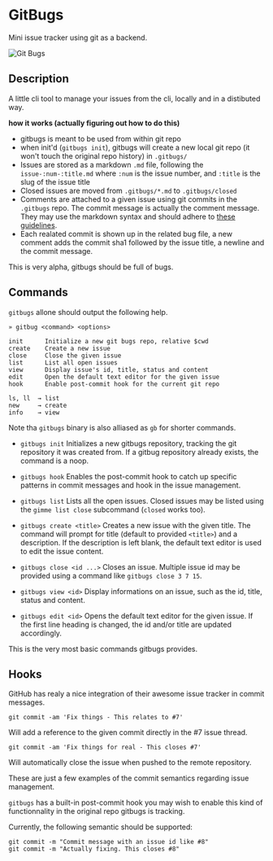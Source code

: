 
# GitBugs

Mini issue tracker using git as a backend.

![Git Bugs](https://github.com/mklabs/test/raw/gh-pages/examples/screenshot.png)

## Description

A little cli tool to manage your issues from the cli, locally and in a
distibuted way.

**how it works (actually figuring out how to do this)**

* gitbugs is meant to be used from within git repo
* when init'd (`gitbugs init`), gitbugs will create a new local
  git repo (it won't touch the original repo history) in `.gitbugs/`
* Issues are stored as a markdown `.md` file, following the
  `issue-:num-:title.md` where `:num` is the issue number, and `:title`
  is the slug of the issue title
* Closed issues are moved from `.gitbugs/*.md` to `.gitbugs/closed`
* Comments are attached to a given issue using git commits in the
  `.gitbugs` repo. The commit message is actually the comment message.
  They may use the markdown syntax and should adhere to [these
  guidelines](http://tbaggery.com/2008/04/19/a-note-about-git-commit-messages.html).
* Each realated commit is shown up in the related bug file, a new
  comment adds the commit sha1 followed by the issue title, a newline
  and the commit message.

This is very alpha, gitbugs should be full of bugs.

## Commands

`gitbugs` allone should output the following help.

    » gitbug <command> <options>

    init      Initialize a new git bugs repo, relative $cwd
    create    Create a new issue
    close     Close the given issue
    list      List all open issues
    view      Display issue's id, title, status and content
    edit      Open the default text editor for the given issue
    hook      Enable post-commit hook for the current git repo

    ls, ll  → list
    new     → create
    info    → view

Note tha `gitbugs` binary is also alliased as `gb` for shorter commands.

* `gitbugs init`
Initializes a new gitbugs repository, tracking the git
repository it was created from. If a gitbug repository already exists,
the command is a noop.

* `gitbugs hook`
Enables the post-commit hook to catch up specific patterns in commit
messages and hook in the issue management.

* `gitbugs list`
Lists all the open issues. Closed issues may be listed using the `gimme
list close` subcommand (`closed` works too).

* `gitbugs create <title>`
Creates a new issue with the given title. The command will prompt for
title (default to provided `<title>`) and a description. If the
description is left blank, the default text editor is used to edit the
issue content.

* `gitbugs close <id ...>`
Closes an issue. Multiple issue id may be provided using a command like
`gitbugs close 3 7 15`.

* `gitbugs view <id>`
Display informations on an issue, such as the id, title, status and content.

* `gitbugs edit <id>`
Opens the default text editor for the given issue. If the first
line heading is changed, the id and/or title are updated accordingly.

This is the very most basic commands gitbugs provides.

## Hooks

GitHub has realy a nice integration of their awesome issue tracker in
commit messages.

    git commit -am 'Fix things - This relates to #7'

Will add a reference to the given commit directly in the #7 issue
thread.

    git commit -am 'Fix things for real - This closes #7'

Will automatically close the issue when pushed to the remote repository.

These are just a few examples of the commit semantics regarding issue
management.

`gitbugs` has a built-in post-commit hook you may wish to enable this
kind of functionnality in the original repo gitbugs is tracking.


Currently, the following semantic should be supported:

    git commit -m "Commit message with an issue id like #8"
    git commit -m "Actually fixing. This closes #8"


